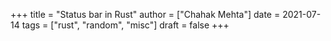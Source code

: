 +++
title = "Status bar in Rust"
author = ["Chahak Mehta"]
date = 2021-07-14
tags = ["rust", "random", "misc"]
draft = false
+++
